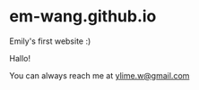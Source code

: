 # em-wang.github.io

Emily's first website :)

Hallo!

You can always reach me at ylime.w@gmail.com    